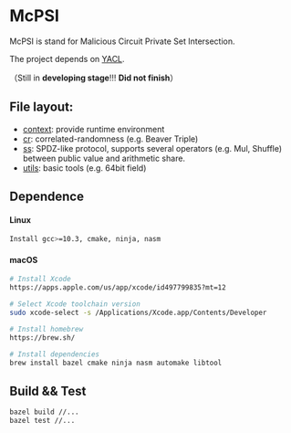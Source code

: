 # McPSI

McPSI is stand for Malicious Circuit Private Set Intersection.

The project depends on [YACL](https://github.com/secretflow/yacl).

（Still in **developing stage**!!! **Did not finish**）

## File layout:
+ [context](test/context/): provide runtime environment
+ [cr](test/cr/): correlated-randomness (e.g. Beaver Triple) 
+ [ss](test/ss/): SPDZ-like protocol, supports several operators (e.g. Mul, Shuffle) between public value and arithmetic share.
+ [utils](test/utils/): basic tools (e.g. 64bit field)

## Dependence

#### Linux
```sh
Install gcc>=10.3, cmake, ninja, nasm
```

#### macOS
```sh
# Install Xcode
https://apps.apple.com/us/app/xcode/id497799835?mt=12

# Select Xcode toolchain version
sudo xcode-select -s /Applications/Xcode.app/Contents/Developer

# Install homebrew
https://brew.sh/

# Install dependencies
brew install bazel cmake ninja nasm automake libtool
```

## Build && Test
```sh
bazel build //...
bazel test //...
```